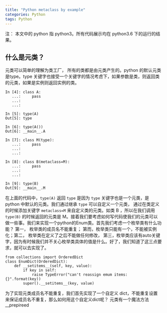```yaml
---
title: "Python metaclass by example"
categories: Python
tags: Python
---
```

注： 本文中的 python 指 python3。所有代码展示均在 python3.6 下的运行的结果。

## 什么是元类？
元类可以简单的理解为类工厂， 所有的类都是由元类产生的。python 的默认元类是type。type 关键字也接受一个关键字的情况考虑下，如果参数是类，则返回类的元类，如果是实例则返回实例的类。
```
In [4]: class A:
   ...:     pass
   ...:
   ...:

In [5]: type(A)
Out[5]: type

In [6]: type(A())
Out[6]: __main__.A

In [7]: class M(type):
   ...:     pass
   ...:
   ...:

In [8]: class B(metaclass=M):
   ...:     pass
   ...:
   ...:

In [9]: type(B)
Out[9]: __main__.M
```
在上面的代码中，`type(A)` 返回 `type` 是因为 `type` 关键字也是一个元类，是 python 中默认的元类。我们通过继承 `type` 可以自定义一个元类， 通过在类定义的时候添加关键字 `metaclass=M` 来自定义类的元类。如类 B ，所以在我们调用 `type(B)` 的时候返回的元类是 M。接着我们要考虑如何写代码使我们的元类可以做一些事。我们来实现一个python的Enum类。首先我们考虑一个枚举类有什么功能？ 第一， 枚举类的成员名不能重复； 第而，枚举类只能有一个，不能被实例化；第二， 枚举类在定义了之后不能做任何修改， 第三，枚举类应该有auto关键字，因为有时候我们并不关心枚举类具体的值是什么。好了，我们知道了这三点要求，就可以去实现了。
```
from collections import OrderedDict
class EnumDict(OrderedDict):
    def __setitems__(self, key, value):
        if key in self:
            raise TypeError("can't reassign emum items: {}".format(key))
        super().__setitems__(key, value)

```
为了实现元类成员名不能重复，我们首先实现了一个自定义 dict，不能重复设置来保证成员名不重复，那么如何用这个自定义dict呢？ 元类有一个魔法方法 __prepireed
